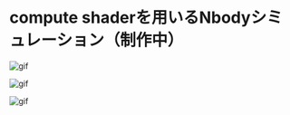 # compute shaderを用いるNbodyシミュレーション（制作中）


![gif](https://github.com/Lijiaqing233/compute-shader/blob/main/compute_shader.gif)


![gif](https://github.com/Lijiaqing233/compute-shader/blob/main/compute_shader.gif)


![gif](https://github.com/Lijiaqing233/compute-shader/blob/main/compute_shader.gif)

